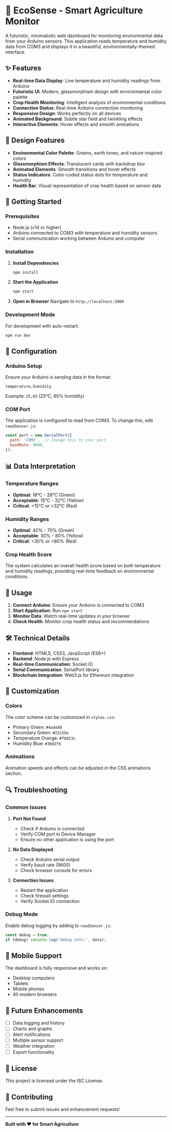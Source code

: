 # 🌱 EcoSense - Smart Agriculture Monitor

A futuristic, minimalistic web dashboard for monitoring environmental data from your Arduino sensors. This application reads temperature and humidity data from COM3 and displays it in a beautiful, environmentally-themed interface.

## ✨ Features

- **Real-time Data Display**: Live temperature and humidity readings from Arduino
- **Futuristic UI**: Modern, glassmorphism design with environmental color palette
- **Crop Health Monitoring**: Intelligent analysis of environmental conditions
- **Connection Status**: Real-time Arduino connection monitoring
- **Responsive Design**: Works perfectly on all devices
- **Animated Background**: Subtle star field and twinkling effects
- **Interactive Elements**: Hover effects and smooth animations

## 🎨 Design Features

- **Environmental Color Palette**: Greens, earth tones, and nature-inspired colors
- **Glassmorphism Effects**: Translucent cards with backdrop blur
- **Animated Elements**: Smooth transitions and hover effects
- **Status Indicators**: Color-coded status dots for temperature and humidity
- **Health Bar**: Visual representation of crop health based on sensor data

## 🚀 Getting Started

### Prerequisites

- Node.js (v14 or higher)
- Arduino connected to COM3 with temperature and humidity sensors
- Serial communication working between Arduino and computer

### Installation

1. **Install Dependencies**
   ```bash
   npm install
   ```

2. **Start the Application**
   ```bash
   npm start
   ```

3. **Open in Browser**
   Navigate to `http://localhost:3000`

### Development Mode

For development with auto-restart:
```bash
npm run dev
```

## 🔧 Configuration

### Arduino Setup

Ensure your Arduino is sending data in the format:
```
temperature,humidity
```

Example: `25,65` (25°C, 65% humidity)

### COM Port

The application is configured to read from COM3. To change this, edit `readSensor.js`:

```javascript
const port = new SerialPort({
  path: 'COM3',  // Change this to your port
  baudRate: 9600,
});
```

## 📊 Data Interpretation

### Temperature Ranges
- **Optimal**: 18°C - 28°C (Green)
- **Acceptable**: 15°C - 32°C (Yellow)
- **Critical**: <15°C or >32°C (Red)

### Humidity Ranges
- **Optimal**: 40% - 70% (Green)
- **Acceptable**: 30% - 80% (Yellow)
- **Critical**: <30% or >80% (Red)

### Crop Health Score
The system calculates an overall health score based on both temperature and humidity readings, providing real-time feedback on environmental conditions.

## 🎯 Usage

1. **Connect Arduino**: Ensure your Arduino is connected to COM3
2. **Start Application**: Run `npm start`
3. **Monitor Data**: Watch real-time updates in your browser
4. **Check Health**: Monitor crop health status and recommendations

## 🛠️ Technical Details

- **Frontend**: HTML5, CSS3, JavaScript (ES6+)
- **Backend**: Node.js with Express
- **Real-time Communication**: Socket.IO
- **Serial Communication**: SerialPort library
- **Blockchain Integration**: Web3.js for Ethereum integration

## 🌟 Customization

### Colors
The color scheme can be customized in `styles.css`:
- Primary Green: `#4ade80`
- Secondary Green: `#22c55e`
- Temperature Orange: `#fb923c`
- Humidity Blue: `#3b82f6`

### Animations
Animation speeds and effects can be adjusted in the CSS animations section.

## 🔍 Troubleshooting

### Common Issues

1. **Port Not Found**
   - Check if Arduino is connected
   - Verify COM port in Device Manager
   - Ensure no other application is using the port

2. **No Data Displayed**
   - Check Arduino serial output
   - Verify baud rate (9600)
   - Check browser console for errors

3. **Connection Issues**
   - Restart the application
   - Check firewall settings
   - Verify Socket.IO connection

### Debug Mode

Enable debug logging by adding to `readSensor.js`:
```javascript
const debug = true;
if (debug) console.log('Debug info:', data);
```

## 📱 Mobile Support

The dashboard is fully responsive and works on:
- Desktop computers
- Tablets
- Mobile phones
- All modern browsers

## 🔮 Future Enhancements

- [ ] Data logging and history
- [ ] Charts and graphs
- [ ] Alert notifications
- [ ] Multiple sensor support
- [ ] Weather integration
- [ ] Export functionality

## 📄 License

This project is licensed under the ISC License.

## 🤝 Contributing

Feel free to submit issues and enhancement requests!

---

**Built with ❤️ for Smart Agriculture**


